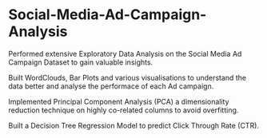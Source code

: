 # Social-Media-Ad-Campaign-Analysis
Performed extensive Exploratory Data Analysis on the Social Media Ad Campaign Dataset to gain valuable insights.

Built WordClouds, Bar Plots and various visualisations to understand the data better and analyse the performace of each Ad campaign.

Implemented Principal Component Analysis (PCA) a dimensionality reduction technique on highly co-related columns to avoid overfitting.

Built a Decision Tree Regression Model to predict Click Through Rate (CTR).
